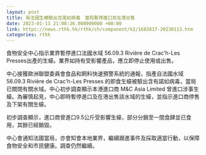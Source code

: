 ```yaml
---
layout: post
title: 有法國生蠔驗出含諾如病毒　當局暫停進口及在港出售
date: 2023-01-13 21:08:26.000000000 +08:00
link: https://news.rthk.hk/rthk/ch/component/k2/1683817-20230113.htm
categories: rthk
---
```


食物安全中心指示業界暫停進口法國水域 56.09.3 Rivière de Crac'h-Les Presses出產的生蠔。業界如持有受影響產品，應立即停止使用或出售。

中心接獲歐洲聯盟委員會食品和飼料快速預警系統的通報，指產自法國水域56.09.3 Rivière de Crac'h-Les Presses 的即食生蠔被驗出含有諾如病毒，當局已關閉有關水域。中心初步調查顯示本港進口商 M&C Asia Limited 曾進口涉事生蠔。為審慎起見，中心即時暫停進口及在港出售該水域的生蠔，並指示進口商停售及下架有關生蠔。

初步調查顯示，進口商曾進口9.5公斤受影響生蠔，部分分銷至一間食肆並已食用，其餘已經銷毀。

中心會通知法國當局，亦會知會本地業界，繼續跟進事件及採取適當行動，以保障食物安全和市民健康。調查仍然繼續。
